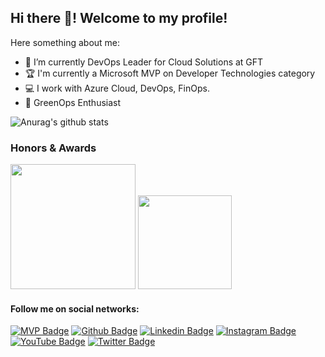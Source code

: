## Hi there 👋! Welcome to my profile!

Here something about me:

- 🔭 I’m currently DevOps Leader for Cloud Solutions at GFT
- 🏆 I'm currently a Microsoft MVP on Developer Technologies category
- 💻 I work with Azure Cloud, DevOps, FinOps.
- 🌱 GreenOps Enthusiast

![Anurag's github stats](https://github-readme-stats.vercel.app/api?username=juucustodio&theme=white&count_private=true&show_icons=true&title_color=03AB12&icon_color=03AB12&line_height=20)
<!--[![Top Langs](https://github-readme-stats.vercel.app/api/top-langs/?username=juucustodio&theme=white&layout=compact&show_icons=true&title_color=03AB12&&icon_color=03AB12)](https://github.com/anuraghazra/github-readme-stats) -->
 
  ### Honors & Awards
<image width="200px" src="https://github.com/juucustodio/juucustodio/blob/master/mvp_logo.png"/> <image width="150px" src="https://github.com/juucustodio/juucustodio/blob/master/aws_cb_logo.jpg"/>


#### Follow me on social networks:
[![MVP Badge](https://img.shields.io/badge/-Microsoft-blue?style=flat-square&logo=Microsoft&logoColor=white&link=https://mvp.microsoft.com/en-us/PublicProfile/5003228)](https://mvp.microsoft.com/en-us/PublicProfile/5003228)
[![Github Badge](https://img.shields.io/badge/-Github-blue?style=flat-square&logo=Github&logoColor=white&link=https://github.com/juucustodio)](https://github.com/juucustodio)
[![Linkedin Badge](https://img.shields.io/badge/-LinkedIn-blue?style=flat-square&logo=Linkedin&logoColor=white&link=https://www.linkedin.com/in/julianocustodio/)](https://www.linkedin.com/in/julianocustodio/)
[![Instagram Badge](https://img.shields.io/badge/-Instagram-blue?style=flat-square&labelColor=blue&logo=instagram&logoColor=white&link=https://www.instagram.com/JuuCustodio/)](https://www.instagram.com/juucustodio/)
[![YouTube Badge](https://img.shields.io/badge/-Youtube-blue?style=flat-square&labelColor=blue&logo=youtube&logoColor=white&link=https://youtube.com/sobrinhodeti)](https://youtube.com/sobrinhodeti)
[![Twitter Badge](https://img.shields.io/badge/-Twitter-blue?style=flat-square&labelColor=blue&logo=twitter&logoColor=white&link=https://twitter.com/JuuCustodio)](https://twitter.com/JuuCustodio)
